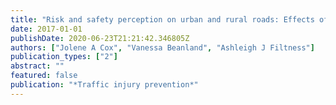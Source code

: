 ```yaml
---
title: "Risk and safety perception on urban and rural roads: Effects of environmental features, driver age and risk sensitivity"
date: 2017-01-01
publishDate: 2020-06-23T21:21:42.346805Z
authors: ["Jolene A Cox", "Vanessa Beanland", "Ashleigh J Filtness"]
publication_types: ["2"]
abstract: ""
featured: false
publication: "*Traffic injury prevention*"
---
```


